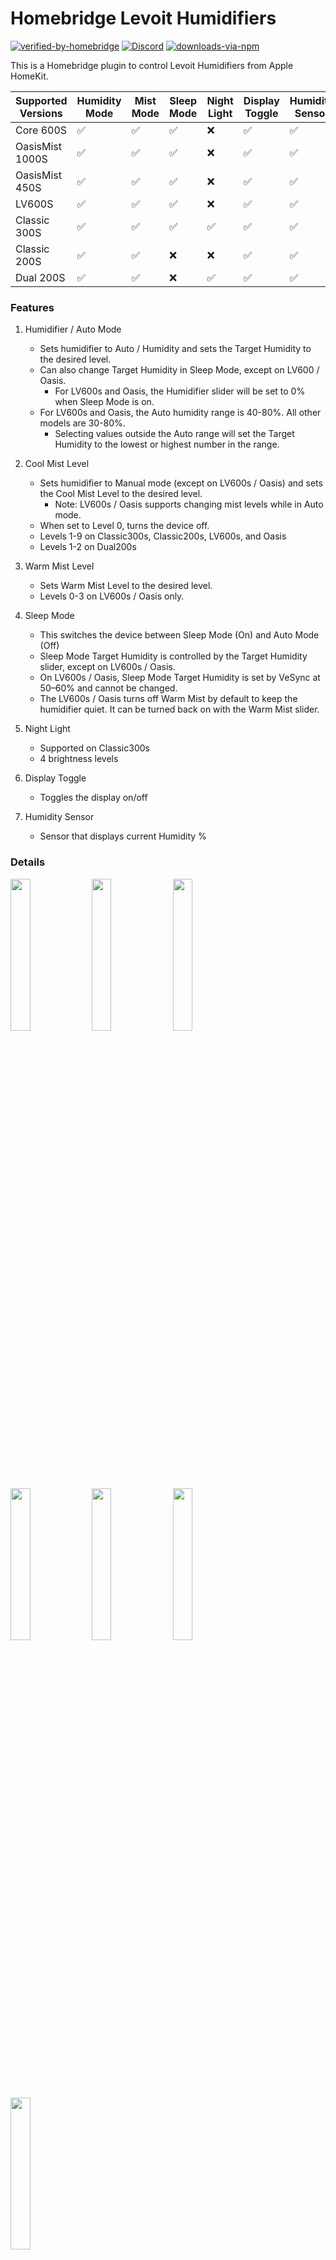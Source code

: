 # Homebridge Levoit Humidifiers

[![verified-by-homebridge](https://badgen.net/badge/homebridge/verified/purple)](https://github.com/homebridge/homebridge/wiki/Verified-Plugins)
[![Discord](https://camo.githubusercontent.com/a3c28cf032b15d45f7e2b08a8b1a0a764533a96003e117d0d99c9c3643c72383/68747470733a2f2f696d672e736869656c64732e696f2f646973636f72642f3433323636333333303238313232363237303f636f6c6f723d373238454435266c6f676f3d646973636f7264266c6162656c3d646973636f7264)](https://discord.com/channels/432663330281226270/1055705874460594247)
[![downloads-via-npm](https://img.shields.io/npm/dt/homebridge-levoit-humidifiers)](https://www.npmjs.com/package/homebridge-levoit-humidifiers)

This is a Homebridge plugin to control Levoit Humidifiers from Apple HomeKit.

| Supported Versions   | Humidity Mode | Mist Mode | Sleep Mode | Night Light | Display Toggle | Humidity Sensor | Warm Mode | AutoPro Mode
|----------------------|-----------|-----------|------------|-------------|----------|----------|---------|-----------|
| Core 600S      | ✅         | ✅         | ✅          | ❌           | ✅              | ✅          | ❌        | ✅ 
| OasisMist 1000S      | ✅         | ✅         | ✅          | ❌           | ✅              | ✅          | ❌        | ❌
| OasisMist 450S       | ✅         | ✅         | ✅          | ❌           | ✅              | ✅               | ✅         | ❌
| LV600S               | ✅         | ✅         | ✅          | ❌           | ✅              | ✅               | ✅         | ❌
| Classic 300S         | ✅         | ✅         | ✅          | ✅           | ✅              | ✅               | ❌         | ❌
| Classic 200S         | ✅         | ✅         | ❌          | ❌           | ✅              | ✅               | ❌         | ❌
| Dual 200S            | ✅         | ✅         | ❌          | ✅           | ✅              | ✅               | ❌         | ❌

### Features

1. Humidifier / Auto Mode
    - Sets humidifier to Auto / Humidity and sets the Target Humidity to the desired level.
    - Can also change Target Humidity in Sleep Mode, except on LV600 / Oasis.
        - For LV600s and Oasis, the Humidifier slider will be set to 0% when Sleep Mode is on.
    - For LV600s and Oasis, the Auto humidity range is 40-80%. All other models are 30-80%.
        - Selecting values outside the Auto range will set the Target Humidity to the lowest or highest number in the
          range.

2. Cool Mist Level
    - Sets humidifier to Manual mode (except on LV600s / Oasis) and sets the Cool Mist Level to the desired level.
        - Note: LV600s / Oasis supports changing mist levels while in Auto mode.
    - When set to Level 0, turns the device off.
    - Levels 1-9 on Classic300s, Classic200s, LV600s, and Oasis
    - Levels 1-2 on Dual200s

3. Warm Mist Level
    - Sets Warm Mist Level to the desired level.
    - Levels 0-3 on LV600s / Oasis only.

4. Sleep Mode
    - This switches the device between Sleep Mode (On) and Auto Mode (Off)
    - Sleep Mode Target Humidity is controlled by the Target Humidity slider, except on LV600s / Oasis.
    - On LV600s / Oasis, Sleep Mode Target Humidity is set by VeSync at 50–60% and cannot be changed.
    - The LV600s / Oasis turns off Warm Mist by default to keep the humidifier quiet. It can be turned back on with the Warm
      Mist slider.

5. Night Light
    - Supported on Classic300s
    - 4 brightness levels

6. Display Toggle
    - Toggles the display on/off

7. Humidity Sensor
    - Sensor that displays current Humidity %

### Details

<a href="url"><img src="images/services2.png" width=25% height=25%></a>
<a href="url"><img src="images/auto.png" width=25% height=25%></a>
<a href="url"><img src="images/manual.png" width=25% height=25%></a>
<a href="url"><img src="images/display.png" width=25% height=25%></a>
<a href="url"><img src="images/light.png" width=25% height=25%></a>
<a href="url"><img src="images/sleep.png" width=25% height=25%></a>
<a href="url"><img src="images/services.png" width=25% height=25%></a>

### Configuration

* Via the Homebridge UI, enter the Homebridge VeSync Client plugin settings.
* Enter your VeSync app credentials.
* Select which controls you want exposed. Humidifier (Auto Mode) and the Humidity Sensor can not be hidden.
* Setup the platform plugin as a child bridge for better performance
* Save and restart Homebridge.

This plugin requires your VeSync credentials as it communicates with the VeSync devices via VeSync's own API. Your
credentials are only stored in the Homebridge config and not sent to any server except VeSync's.

You can also do this directly via the Homebridge config by adding your credentials to the config file under platforms.
Replace the values of `username` and `password` with your credentials.

You can turn off optional controls via the `accessories` section of the config or through the plugin UI settings. The
Humidifier (Auto mode) slider and the Humidity sensor cannot be turned off and will always be exposed.

Via UI:

<img src="images/homebridgeUI.png" width="500"/>

Via config.json:

```json
{
  "platforms": [
    {
      "name": "Levoit Humidifiers",
      "email": "email",
      "password": "password",
      "platform": "LevoitHumidifiers",
      "accessories": {
        "display": false,
        "sleep_mode": false,
        "mist": false,
        "warm_mist": false,
        "night_light": false
      },
      "options": {
        "showOffWhenDisconnected": false
      }
    }
  ]
}
```

### Note to Seasonal Humidifier Users:

By default, if you disconnect a humidifier from WiFi, it will begin showing as "Not Responding" in HomeKit. Restarting
Homebridge will remove the cached device from HomeKit. Once you've re-connected the humidifier, restart Homebridge again
for it to display back in HomeKit. 

If you prefer the disconnected device to be visible in HomeKit at all times, 
set `showOffWhenDisconnected` to `true` in the config. The humidifiers will remain in HomeKit in an Off state.
**Note: This will cause benign errors in the Homebridge logs that the device could not be contacted.**

### Enabling Debug Mode

In the config file, add `enableDebugMode: true`

```json
{
  "platforms": [
    {
      "name": "Levoit Humidifiers",
      "email": "email",
      "password": "password",
      "platform": "LevoitHumidifiers",
      "enableDebugMode": true
    }
  ]
}
```

### Local Development

To setup the local project, clone this repo and run the following from the root directory:

```
yarn install
```

To run locally, make sure to install Homebridge locally, and then run:

```
yarn watch
```
